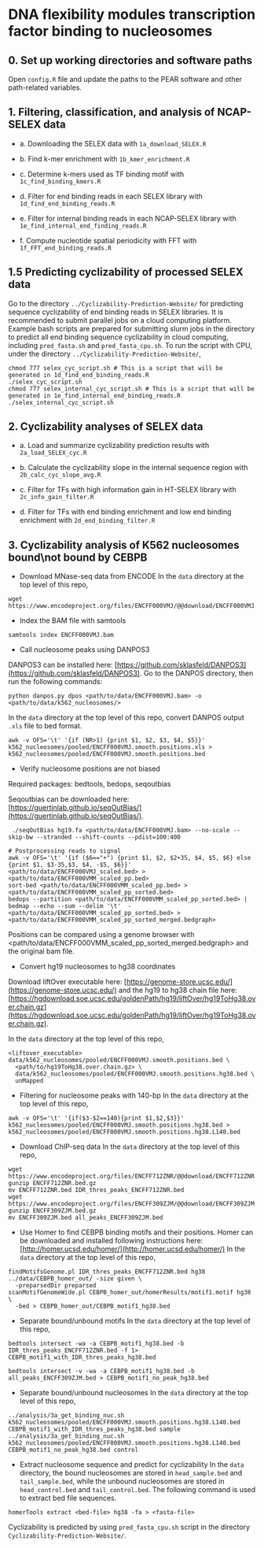 # DNA flexibility modules transcription factor binding to nucleosomes

## 0. Set up working directories and software paths
Open `config.R` file and update the paths to the PEAR software and other path-related variables.

## 1. Filtering, classification, and analysis of NCAP-SELEX data

- a. Downloading the SELEX data with `1a_download_SELEX.R`

- b. Find k-mer enrichment with `1b_kmer_enrichment.R`

- c. Determine k-mers used as TF binding motif with `1c_find_binding_kmers.R`

- d. Filter for end binding reads in each SELEX library with `1d_find_end_binding_reads.R`

- e. Filter for internal binding reads in each NCAP-SELEX library with `1e_find_internal_end_finding_reads.R`
- f. Compute nucleotide spatial periodicity with FFT with `1f_FFT_end_binding_reads.R`

## 1.5 Predicting cyclizability of processed SELEX data 

Go to the directory `../Cyclizability-Prediction-Website/` for predicting sequence cyclizability of end binding reads in SELEX libraries. It is recommended to submit parallel jobs on a cloud computing platform. Example bash scripts are prepared for submitting slurm jobs  in the directory to predict all end binding sequence cyclizability in cloud computing, including `pred_fasta.sh` and `pred_fasta_cpu.sh`. To run the script with CPU, under the directory `../Cyclizability-Prediction-Website/`,

```{bash}
chmod 777 selex_cyc_script.sh # This is a script that will be generated in 1d_find_end_binding_reads.R
./selex_cyc_script.sh
chmod 777 selex_internal_cyc_script.sh # This is a script that will be generated in 1e_find_internal_end_binding_reads.R
./selex_internal_cyc_script.sh
```

## 2. Cyclizability analyses of SELEX data

- a. Load and summarize cyclizability prediction results with `2a_load_SELEX_cyc.R`

- b. Calculate the cyclizability slope in the internal sequence region with `2b_calc_cyc_slope_avg.R`

- c. Filter for TFs with high information gain in HT-SELEX library with `2c_info_gain_filter.R`

- d. Filter for TFs with end binding enrichment and low end binding enrichment with `2d_end_binding_filter.R`

## 3. Cyclizability analysis of K562 nucleosomes bound\not bound by CEBPB

- Download MNase-seq data from ENCODE
In the `data` directory at the top level of this repo, 
```{bash}
wget https://www.encodeproject.org/files/ENCFF000VMJ/@@download/ENCFF000VMJ.bam
```
- Index the BAM file with samtools

```{bash}
samtools index ENCFF000VMJ.bam
```

- Call nucleosome peaks using DANPOS3

DANPOS3 can be installed here: [https://github.com/sklasfeld/DANPOS3](https://github.com/sklasfeld/DANPOS3).
Go to the DANPOS directory, then run the following commands:

```{bash}
python danpos.py dpos <path/to/data/ENCFF000VMJ.bam> -o <path/to/data/k562_nucleosomes/>
```
In the `data` directory at the top level of this repo, convert DANPOS output `.xls` file to bed format.

```{bash}
awk -v OFS='\t' '{if (NR>1) {print $1, $2, $3, $4, $5}}' k562_nucleosomes/pooled/ENCFF000VMJ.smooth.positions.xls > k562_nucleosomes/pooled/ENCFF000VMJ.smooth.positions.bed
```

- Verify nucleosome positions are not biased

Required packages: bedtools, bedops, seqoutbias

Seqoutbias can be downloaded here: [https://guertinlab.github.io/seqOutBias/](https://guertinlab.github.io/seqOutBias/).


```{bash}
 ./seqOutBias hg19.fa <path/to/data/ENCFF000VMJ.bam> --no-scale --skip-bw --stranded --shift-counts --pdist=100:400

# Postprocessing reads to signal
awk -v OFS='\t' '{if ($6=="+") {print $1, $2, $2+35, $4, $5, $6} else {print $1, $3-35,$3, $4, -$5, $6}}' <path/to/data/ENCFF000VMJ_scaled.bed> > <path/to/data/ENCFF000VMM_scaled_pp.bed>
sort-bed <path/to/data/ENCFF000VMM_scaled_pp.bed> > <path/to/data/ENCFF000VMM_scaled_pp_sorted.bed>
bedops --partition <path/to/data/ENCFF000VMM_scaled_pp_sorted.bed> | bedmap --echo --sum --delim '\t'  - <path/to/data/ENCFF000VMM_scaled_pp_sorted.bed> > <path/to/data/ENCFF000VMM_scaled_pp_sorted_merged.bedgraph>
```

Positions can be compared using a genome browser with <path/to/data/ENCFF000VMM_scaled_pp_sorted_merged.bedgraph> and the original bam file.

- Convert hg19 nucleosomes to hg38 coordinates

Download liftOver executable here: [https://genome-store.ucsc.edu/](https://genome-store.ucsc.edu/) and the hg19 to hg38 chain file here: [https://hgdownload.soe.ucsc.edu/goldenPath/hg19/liftOver/hg19ToHg38.over.chain.gz](https://hgdownload.soe.ucsc.edu/goldenPath/hg19/liftOver/hg19ToHg38.over.chain.gz).

In the `data` directory at the top level of this repo,
```{bash}
<liftover_executable> data/k562_nucleosomes/pooled/ENCFF000VMJ.smooth.positions.bed \
  <path/to/hg19ToHg38.over.chain.gz> \
  data/k562_nucleosomes/pooled/ENCFF000VMJ.smooth.positions.hg38.bed \
  unMapped
```
- Filtering for nucleosome peaks with 140-bp
In the `data` directory at the top level of this repo,
```{bash}
awk -v OFS='\t' '{if($3-$2==140){print $1,$2,$3}}' k562_nucleosomes/pooled/ENCFF000VMJ.smooth.positions.hg38.bed > k562_nucleosomes/pooled/ENCFF000VMJ.smooth.positions.hg38.L140.bed
```

- Download ChIP-seq data
In the `data` directory at the top level of this repo, 
```{bash}
wget https://www.encodeproject.org/files/ENCFF712ZNR/@@download/ENCFF712ZNR.bed.gz
gunzip ENCFF712ZNR.bed.gz
mv ENCFF712ZNR.bed IDR_thres_peaks_ENCFF712ZNR.bed
wget https://www.encodeproject.org/files/ENCFF309ZJM/@@download/ENCFF309ZJM.bed.gz
gunzip ENCFF309ZJM.bed.gz
mv ENCFF309ZJM.bed all_peaks_ENCFF309ZJM.bed
```

- Use Homer to find CEBPB binding motifs and their positions.
Homer can be downloaded and installed following instructions here: [http://homer.ucsd.edu/homer/](http://homer.ucsd.edu/homer/)
In the `data` directory at the top level of this repo, 
```{bash}
findMotifsGenome.pl IDR_thres_peaks_ENCFF712ZNR.bed hg38 ../data/CEBPB_homer_out/ -size given \
  -preparsedDir preparsed
scanMotifGenomeWide.pl CEBPB_homer_out/homerResults/motif1.motif hg38 \
  -bed > CEBPB_homer_out/CEBPB_motif1_hg38.bed
```

- Separate bound/unbound motifs
In the `data` directory at the top level of this repo, 
```{bash}
bedtools intersect -wa -a CEBPB_motif1_hg38.bed -b IDR_thres_peaks_ENCFF712ZNR.bed -f 1> CEBPB_motif1_with_IDR_thres_peaks_hg38.bed

bedtools intersect -v -wa -a CEBPB_motif1_hg38.bed -b all_peaks_ENCFF309ZJM.bed > CEBPB_motif1_no_peak_hg38.bed
```

- Separate bound/unbound nucleosomes
In the `data` directory at the top level of this repo, 
```{bash}
../analysis/3a_get_binding_nuc.sh  k562_nucleosomes/pooled/ENCFF000VMJ.smooth.positions.hg38.L140.bed CEBPB_motif1_with_IDR_thres_peaks_hg38.bed sample
../analysis/3a_get_binding_nuc.sh  k562_nucleosomes/pooled/ENCFF000VMJ.smooth.positions.hg38.L140.bed CEBPB_motif1_no_peak_hg38.bed control
```

- Extract nucleosome sequence and predict for cyclizability
In the `data` directory, the bound nucleosomes are stored in `head_sample.bed` and `tail_sample.bed`, while the unbound nucleosomes are stored in `head_control.bed` and `tail_control.bed`.
The following command is used to extract bed file sequences. 
```{bash}
homerTools extract <bed-file> hg38 -fa > <fasta-file> 
```
Cyclizability is predicted by using `pred_fasta_cpu.sh` script in the directory `Cyclizability-Prediction-Website/`.
